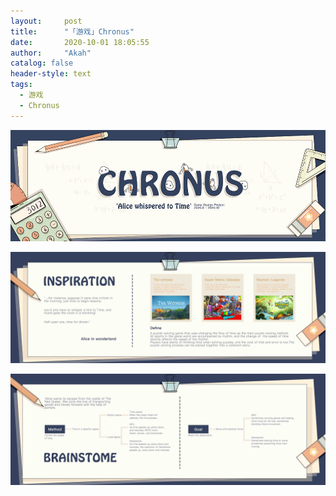 ```yaml
---
layout:     post
title:      "「游戏」Chronus"
date:       2020-10-01 18:05:55
author:     "Akah"
catalog: false
header-style: text
tags:
  - 游戏
  - Chronus
---
```


![img](/img/game/chronus/chronus_1.jpg)

![img](/img/game/chronus/chronus_2.jpg)

![img](/img/game/chronus/chronus_3.jpg)

